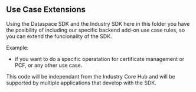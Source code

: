 <!--

Eclipse Tractus-X - Software Development KIT

Copyright (c) 2025 Contributors to the Eclipse Foundation

See the NOTICE file(s) distributed with this work for additional
information regarding copyright ownership.

This work is made available under the terms of the
Creative Commons Attribution 4.0 International (CC-BY-4.0) license,
which is available at
https://creativecommons.org/licenses/by/4.0/legalcode.

SPDX-License-Identifier: CC-BY-4.0

-->

## Use Case Extensions

Using the Dataspace SDK and the Industry SDK here in this folder you have the posibility of including our specific backend add-on use case rules, so you can extend the funcionality of the SDK.

Example:
- if you want to do a specific operatation for certificate management or PCF, or any other use case.


This code will be independant from the Industry Core Hub and will be supported by multiple applications that develop with the SDK.
